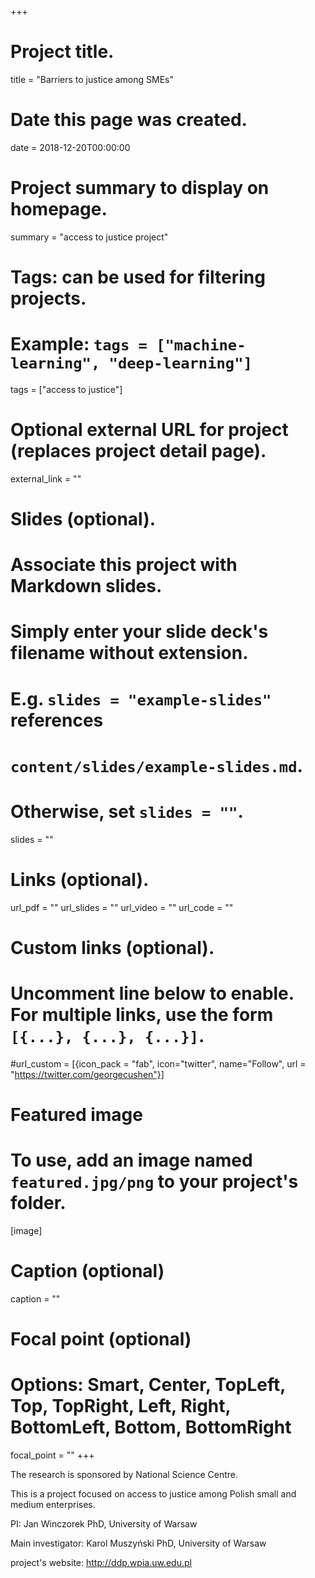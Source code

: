 +++
# Project title.
title = "Barriers to justice among SMEs"

# Date this page was created.
date = 2018-12-20T00:00:00

# Project summary to display on homepage.
summary = "access to justice project"

# Tags: can be used for filtering projects.
# Example: `tags = ["machine-learning", "deep-learning"]`
tags = ["access to justice"]

# Optional external URL for project (replaces project detail page).
external_link = ""

# Slides (optional).
#   Associate this project with Markdown slides.
#   Simply enter your slide deck's filename without extension.
#   E.g. `slides = "example-slides"` references 
#   `content/slides/example-slides.md`.
#   Otherwise, set `slides = ""`.
slides = ""

# Links (optional).
url_pdf = ""
url_slides = ""
url_video = ""
url_code = ""

# Custom links (optional).
#   Uncomment line below to enable. For multiple links, use the form `[{...}, {...}, {...}]`.
#url_custom = [{icon_pack = "fab", icon="twitter", name="Follow", url = "https://twitter.com/georgecushen"}]

# Featured image
# To use, add an image named `featured.jpg/png` to your project's folder. 
[image]
  # Caption (optional)
  caption = ""
  
  # Focal point (optional)
  # Options: Smart, Center, TopLeft, Top, TopRight, Left, Right, BottomLeft, Bottom, BottomRight
  focal_point = ""
+++

The research is sponsored by National Science Centre.

This is a project focused on access to justice among Polish small and medium enterprises.

PI: Jan Winczorek PhD, University of Warsaw

Main investigator: Karol Muszyński PhD, University of Warsaw

project's website: http://ddp.wpia.uw.edu.pl
